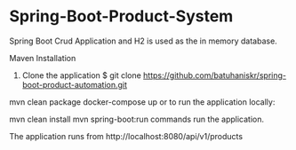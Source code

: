 # Spring-Boot-Product-System
Spring Boot Crud Application and H2 is used as the in memory database.

Maven
Installation
1. Clone the application
 $ git clone https://github.com/batuhaniskr/spring-boot-product-automation.git 




mvn clean package
docker-compose up
or to run the application locally:

mvn clean install
mvn spring-boot:run
commands run the application.


The application runs from http://localhost:8080/api/v1/products
